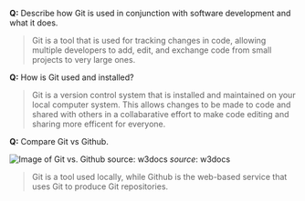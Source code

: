 **Q:** Describe how Git is used in conjunction with software development and what it does.

> Git is a tool that is used for tracking changes in code, allowing multiple developers to add, edit, and exchange code from small projects to very large ones.

**Q:** How is Git used and installed?

> Git is a version control system that is installed and maintained on your local computer system. This allows changes to be made to code and shared with others in a collabarative effort to make code editing and sharing more efficent for everyone. 

**Q:** Compare Git vs Github.

![Image of Git vs. Github 
source: w3docs](https://www.w3docs.com/uploads/media/default/0001/03/7951296c8fc2c5d0c986993684993064aef3dfa9.png)
*source*: w3docs


> Git is a tool used locally, while Github is the web-based service that uses Git to produce Git repositories.